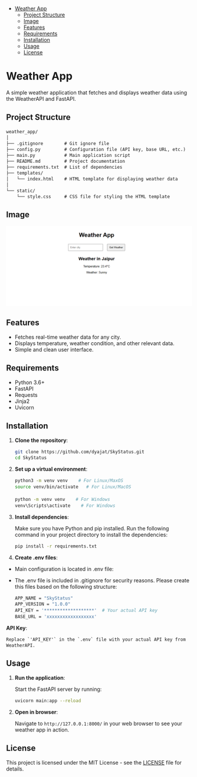 <!-- TOC -->
* [Weather App](#weather-app)
  * [Project Structure](#project-structure)
  * [Image](#image)
  * [Features](#features)
  * [Requirements](#requirements)
  * [Installation](#installation)
  * [Usage](#usage)
  * [License](#license)
<!-- TOC -->
# Weather App

A simple weather application that fetches and displays weather data using the WeatherAPI and FastAPI.

## Project Structure

``` plain test
weather_app/
│
├── .gitignore        # Git ignore file
├── config.py         # Configuration file (API key, base URL, etc.)
├── main.py           # Main application script
├── README.md         # Project documentation
├── requirements.txt  # List of dependencies
├── templates/
│   └── index.html    # HTML template for displaying weather data
│
└── static/
    └── style.css     # CSS file for styling the HTML template
```
## Image
![WeatherApp](media/screenshot.png)

## Features

- Fetches real-time weather data for any city.
- Displays temperature, weather condition, and other relevant data.
- Simple and clean user interface.

## Requirements

- Python 3.6+
- FastAPI
- Requests
- Jinja2
- Uvicorn

## Installation

1. **Clone the repository**:

    ```bash
    git clone https://github.com/dyajat/SkyStatus.git
    cd SkyStatus
    ```
2. **Set up a virtual environment**:
    ```bash
    python3 -m venv venv    # For Linux/MaxOS
    source venv/bin/activate   # For Linux/MacOS
    
    python -m venv venv    # For Windows
    venv\Scripts\activate    # For Windows
   
3. **Install dependencies**:

    Make sure you have Python and pip installed. Run the following command in your project directory to install the dependencies:

    ```bash
    pip install -r requirements.txt
   
4. **Create .env files**:
  - Main configuration is located in .env file:
   
 - The .env file is included in .gitignore for security reasons. Please create this files based on the following structure:
    ```bash
    APP_NAME = "SkyStatus"
   APP_VERSION = "1.0.0"
   API_KEY = '*******************'  # Your actual API key
   BASE_URL = 'xxxxxxxxxxxxxxxxxx'


**API Key**:

    Replace `'API_KEY'` in the `.env` file with your actual API key from WeatherAPI.

## Usage

1. **Run the application**:

    Start the FastAPI server by running:

    ```sh
    uvicorn main:app --reload
    ```

2. **Open in browser**:

    Navigate to `http://127.0.0.1:8000/` in your web browser to see your weather app in action.

## License

This project is licensed under the MIT License - see the [LICENSE](LICENSE) file for details.
